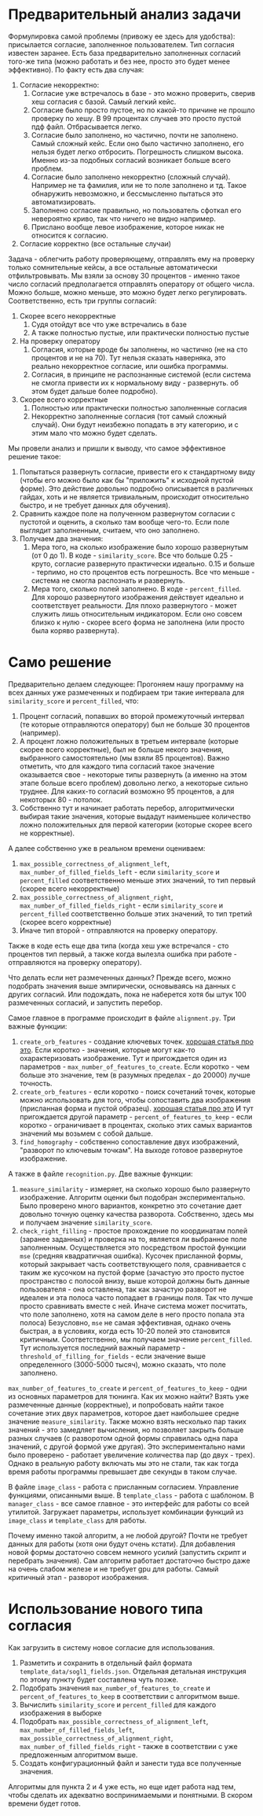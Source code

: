 # Предварительный анализ задачи
Формулировка самой проблемы (привожу ее здесь для удобства): присылается согласие, заполненное пользователем.
Тип согласия известен заранее. Есть база предварительно заполненных согласий того-же типа (можно работать и без нее, просто это будет менее эффективно).
По факту есть два случая:

1. Согласие некорректно:
    1. Согласие уже встречалось в базе - это можно проверить, сверив хеш согласия с базой. Самый легкий кейс.
    2. Согласие было просто пустое, но по какой-то причине не прошло проверку по хешу. В 99 процентах случаев это просто пустой пдф файл. Отбрасывается легко.
    3. Согласие было заполнено, но частично, почти не заполнено. Самый сложный кейс. Если оно было частично заполнено, его нельзя будет легко отбросить. Погрешность слишком высока. Именно из-за подобных согласий возникает больше всего проблем.
    4. Согласие было заполнено некорректно (сложный случай). Например не та фамилия, или не то поле заполнено и тд. Такое обнаружить невозможно, и бессмысленно пытаться это автоматизировать.
    5. Заполнено согласие правильно, но пользователь сфоткал его невероятно криво, так что ничего не видно например.
    6. Прислано вообще левое изображение, которое никак не относится к согласию.
2. Согласие корректно (все остальные случаи)

Задача - облегчить работу проверяющему, отправлять ему на проверку только сомнительные кейсы, а все остальные автоматически отфильтровывать.
Мы взяли за основу 30 процентов - именно такое число согласий предполагается отправлять оператору от общего числа. Можно больше, можно меньше, это можно будет легко регулировать.
Соответственно, есть три группы согласий:

1. Скорее всего некорректные
    1. Судя отойдут все что уже встречались в базе
    2. А также полностью пустые, или практически полностью пустые
2. На проверку оператору
    1. Согласия, которые вроде бы заполнены, но частично (не на сто процентов и не на 70). Тут нельзя сказать наверняка, это реально некорректное согласие, или ошибка программы.
    2. Согласия, в принципе не распознанные системой (если система не смогла привести их к нормальному виду - развернуть. об этом будет дальше более подробно).
3. Скорее всего корректные
    1. Полностью или практически полностью заполненные согласия
    2. Некорректно заполненные согласия (тот самый сложный случай). Они будут неизбежно попадать в эту категорию, и с этим мало что можно будет сделать.
    
Мы провели анализ и пришли к выводу, что самое эффективное решение такое:
1. Попытаться развернуть согласие, привести его к стандартному виду (чтобы его можно было как бы "приложить" к исходной пустой форме). Это действие довольно подробно описывается в различных гайдах, хоть и не является тривиальным, происходит относительно быстро, и не требует данных для обучения).
2. Сравнить каждое поле на полученном развернутом согласии с пустотой и оценить, а сколько там вообще чего-то. Если поле выглядит заполненным, считаем, что оно заполнено.
3. Получаем два значения:
    1. Мера того, на сколько изображение было хорошо развернутым (от 0 до 1). В коде - ```similarity_score```. 
    Все что больше 0.25 - круто, согласие развернуто практически идеально. 0.15 и больше - терпимо, но сто процентов есть погрешность. Все что меньше - система не смогла распознать и развернуть.
    2. Мера того, сколько полей заполнено. В коде -  ```percent_filled```. Для хорошо развернутого изображения действует идеально и соответствует реальности. Для плохо развернутого - может служить лишь относительным индикатором. Если оно совсем близко к нулю - скорее всего форма не заполнена (или просто была коряво развернута).

# Само решение 

Предварительно делаем следующее: Прогоняем нашу программу на всех данных уже размеченных и подбираем три такие интервала для ```similarity_score``` и ```percent_filled```, что:
1. Процент согласий, попавших во второй промежуточный интервал (те которые отправляются оператору) был не больше 30 процентов (например).
2. А процент ложно положительных в третьем интервале (которые скорее всего корректные), был не больше некого значения, выбранного самостоятельно (мы взяли 85 процентов).
   Важно отметить, что для каждого типа согласий такое значение оказывается свое - некоторые типы развернуть (а именно на этом этапе больше всего проблем) довольно легко, а некоторые сильно труднее. Для каких-то согласий возможно 95 процентов, а для некоторых 80 - потолок.
3. Собственно тут и начинает работать перебор, алгоритмически выбирая такие значения, которые выдадут наименьшее количество ложно положительных для первой категории (которые скорее всего не корректные).

А далее собственно уже в реальном времени оцениваем: 
1. ```max_possible_correctness_of_alignment_left```, ```max_number_of_filled_fields_left``` - если ```similarity_score``` и ```percent_filled``` соответственно меньше этих значений, то тип первый (скорее всего некорректные)
2. ```max_possible_correctness_of_alignment_right```, ```max_number_of_filled_fields_right``` - если ```similarity_score``` и ```percent_filled``` соответственно больше этих значений, то тип третий (скорее всего корректные)
3. Иначе тип второй - отправляются на проверку оператору.

Также в коде есть еще два типа (когда хеш уже встречался - сто процентов тип первый, а также когда вылезла ошибка при работе - отправляются на проверку оператору).

Что делать если нет размеченных данных? Прежде всего, можно подобрать значения выше эмпирически, основываясь на данных с других согласий.
Или подождать, пока не наберется хотя бы штук 100 размеченных согласий, и запустить перебор.

Самое главное в программе происходит в файле ```alignment.py```.
Три важные функции:
1. ```create_orb_features``` - создание ключевых точек. [хорошая статья про это](https://medium.com/data-breach/introduction-to-orb-oriented-fast-and-rotated-brief-4220e8ec40cf). 
   Если коротко - значения, которые могут как-то охарактеризовать изображение. Тут и пригождается один из параметров - ```max_number_of_features_to_create```. Если коротко - чем больше это значение, тем (в разумных пределах - до 20000) лучше точность.
2. ```create_orb_features``` - если коротко - поиск сочетаний точек, которые можно использовать для того, чтобы сопоставить два изображения (присланная форма и пустой образец). [хорошая статья про это](https://opencv-python-tutroals.readthedocs.io/en/latest/py_tutorials/py_feature2d/py_matcher/py_matcher.html)
   И тут пригождается другой параметр - ```percent_of_features_to_keep``` - если коротко - ограничивает в процентах, сколько этих самых вариантов значений мы возьмем с собой дальше.
3. ```find_homography``` - собственно сопоставление двух изображений, "разворот по ключевым точкам". На выходе готовое развернутое изображение.

А также в файле ```recognition.py```.
Две важные функции:
1. ```measure_similarity``` - измеряет, на сколько хорошо было развернуто изображение. Алгоритм оценки был подобран экспериментально. Было проверено много вариантов, конкретно это сочетание дает довольно точную оценку качества разворота. 
   Собственно, здесь мы и получаем значение ```similarity_score```.
2. ```check_right_filling``` - простое прохождение по координатам полей (заранее заданных) и проверка на то, является ли выбранное поле заполненным.
   Осуществляется это посредством простой функции ```mse``` (средняя квадратичная ошибка). 
   Кусочек присланной формы, который закрывает часть соответствующего поля, сравнивается с таким же кусочком на пустой форме (зачастую это просто пустое пространство с полосой внизу, выше которой должны быть данные пользователя - она оставлена, так как зачастую разворот не идеален и эта полоса часто попадает в границы поля. Так что лучше просто сравнивать вместе с ней. Иначе система может посчитать, что поле заполнено, хотя на самом деле в него просто попала эта полоса)
   Безусловно, ```mse``` не самая эффективная, однако очень быстрая, а в условиях, когда есть 10-20 полей это становится критичным.
   Соответственно, мы получаем значение ```percent_filled```.
   Тут используется последний важный параметр - ```threshold_of_filling_for_fields``` - если значение выше определенного (3000-5000 тысяч), можно сказать, что поле заполнено.

```max_number_of_features_to_create``` и ```percent_of_features_to_keep``` - одни из основных параметров для тюнинга. Как их можно найти? 
Взять уже размеченные данные (корректные), и попробовать найти такое сочетание этих двух параметров, которое дает наибольшее средне значение ```measure_similarity```. 
Также можно взять несколько пар таких значений - это замедляет вычисления, но позволяет закрыть больше разных случаев (с разворотом одной формы справилась одна пара значений, с другой формой уже другая).
Это экспериментально нами было проверено - работает увеличение количества пар (до двух - трех). Однако в реальную работу включать мы это не стали, так как тогда время работы программы превышает две секунды в таком случае.

В файле ```image_class``` - работа с присланным согласием. Управление функциями, описанными выше. В ```template_class``` - работа с шаблоном.
В ```manager_class``` - все самое главное - это интерфейс для работы со всей утилитой. 
Загружает параметры, использует комбинации функций из ```image_class``` и ```template_class``` для работы.

Почему именно такой алгоритм, а не любой другой? Почти не требует данных для работы (хотя они будут очень кстати).
Для добавления новой формы достаточно совсем немного усилий (запустить скрипт и перебрать значения).
Сам алгоритм работает достаточно быстро даже на очень слабом железе и не требует gpu для работы.
Самый критичный этап - разворот изображения.

# Использование нового типа согласия

Как загрузить в систему новое согласие для использования.
1. Разметить и сохранить в отдельный файл формата ```template_data/sogl1_fields.json```. Отдельная детальная инструкция по этому пункту будет составлена чуть позже.
2. Подобрать значения ```max_number_of_features_to_create``` и ```percent_of_features_to_keep``` в соответствии с алгоритмом выше.
3. Вычислить ```similarity_score``` и ```percent_filled``` для каждого изображения в выборке
4. Подобрать ```max_possible_correctness_of_alignment_left```, ```max_number_of_filled_fields_left```, ```max_possible_correctness_of_alignment_right```, ```max_number_of_filled_fields_right``` - также в соответствии с уже предложенным алгоритмом выше.
5. Создать конфигурационный файл и занести туда все полученные значения.

Алгоритмы для пункта 2 и 4 уже есть, но еще идет работа над тем, чтобы сделать их адекватно воспринимаемыми и понятными. В скором времени будет готов.
